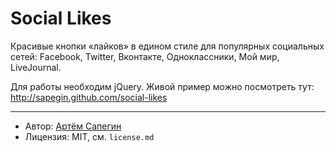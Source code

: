 Social Likes
============

Красивые кнопки «лайков» в едином стиле для популярных социальных сетей:
Facebook, Twitter, Вконтакте, Одноклассники, Мой мир, LiveJournal.

Для работы необходим jQuery. Живой пример можно посмотреть тут: http://sapegin.github.com/social-likes

---
- Автор: [Артём Сапегин](http://github.com/sapegin)
- Лицензия: MIT, см. `license.md`